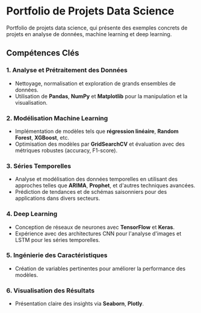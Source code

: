 # Portfolio de Projets Data Science

Portfolio de projets data science, qui présente des exemples concrets de projets en analyse de données, machine learning et deep learning.

## Compétences Clés

### 1. **Analyse et Prétraitement des Données**
   - Nettoyage, normalisation et exploration de grands ensembles de données.
   - Utilisation de **Pandas**, **NumPy** et **Matplotlib** pour la manipulation et la visualisation.

### 2. **Modélisation Machine Learning**
   - Implémentation de modèles tels que **régression linéaire**, **Random Forest**, **XGBoost**, etc.
   - Optimisation des modèles par **GridSearchCV** et évaluation avec des métriques robustes (accuracy, F1-score).
     
### 3. **Séries Temporelles**
   - Analyse et modélisation des données temporelles en utilisant des approches telles que **ARIMA**, **Prophet**, et d'autres techniques avancées.
   - Prédiction de tendances et de schémas saisonniers pour des applications dans divers secteurs.

### 4. **Deep Learning**
   - Conception de réseaux de neurones avec **TensorFlow** et **Keras**.
   - Expérience avec des architectures CNN pour l'analyse d'images et LSTM pour les séries temporelles.

### 5. **Ingénierie des Caractéristiques**
   - Création de variables pertinentes pour améliorer la performance des modèles.

### 6. **Visualisation des Résultats**
   - Présentation claire des insights via **Seaborn**, **Plotly**.
